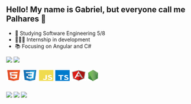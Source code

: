 ## Hello! My name is Gabriel, but everyone call me Palhares 👋
- 🎒 Studying Software Engineering 5/8
- 👨🏻‍💻 Internship in development
- 📚 Focusing on Angular and C#
<div>
  <a src="https://github.com/gabrielplhrs">
  <a href="https://github.com/gabrielplhrs"/><img height="160em" src="https://github-readme-stats.vercel.app/api?username=gabrielplhrs&show_icons=true&theme=radical"/></a>
  <a href="https://github.com/gabrielplhrs"/><img height="160em" src="https://github-readme-stats.vercel.app/api/top-langs/?username=gabrielplhrs&layout=compact&langs_count=16&theme=radical"/></a>
  </a>
</div>
<br>
<div>
   <a href="https://github.com/gabrielplhrs"/><img align="center" alt="HTML" height="30" width="40" src="https://raw.githubusercontent.com/devicons/devicon/master/icons/html5/html5-original.svg"></a>
   <a href="https://github.com/gabrielplhrs"/><img align="center" alt="CSS" height="30" width="40" src="https://raw.githubusercontent.com/devicons/devicon/master/icons/css3/css3-original.svg"></a>
   <a href="https://developer.mozilla.org/pt-BR/"/><img align="center" alt="Js" height="30" width="40" src="https://raw.githubusercontent.com/devicons/devicon/master/icons/javascript/javascript-plain.svg"></a>
   <a href="https://www.typescriptlang.org/"/><img align="center" alt="Ts" height="30" width="40" src="https://raw.githubusercontent.com/devicons/devicon/master/icons/typescript/typescript-plain.svg"></a>
   <a href="https://angular.io/"/><img align="center" alt="Angular" height="30" width="40" src="https://github.com/devicons/devicon/raw/master/icons/angularjs/angularjs-original.svg"></a>
   <a href="https://nodejs.org/en/"/><img align="center" alt="NodeJS" height="30" src="https://raw.githubusercontent.com/github/explore/80688e429a7d4ef2fca1e82350fe8e3517d3494d/topics/nodejs/nodejs.png"></a>
</div>
  
##
  
<a href="https://www.linkedin.com/in/gabriel-pizzani-palhares" /><img src="https://img.shields.io/badge/LinkedIn-0077B5?style=for-the-badge&logo=linkedin&logoColor=white" /></a>
<a href="https://twitter.com/gabrielplhrs"/><img src="https://img.shields.io/badge/Twitter-1DA1F2?style=for-the-badge&logo=twitter&logoColor=white"/></a>
<a href="https://www.instagram.com/gabrielplhrs/"/><img src="https://img.shields.io/badge/Instagram-E4405F?style=for-the-badge&logo=instagram&logoColor=white"/></a>

